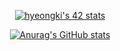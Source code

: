 <div align="center">

[![hyeongki's 42 stats](https://badge42.vercel.app/api/v2/cl485cdh9001609ldkczykijk/stats?cursusId=21&coalitionId=87)](https://github.com/JaeSeoKim/badge42)

[![Anurag's GitHub stats](https://github-readme-stats.vercel.app/api?username=sinryuji&theme=calm)](https://github.com/anuraghazra/github-readme-stats)

</div>
<!--
**Sinryuji/Sinryuji** is a ✨ _special_ ✨ repository because its `README.md` (this file) appears on your GitHub profile.

Here are some ideas to get you started: 

- 🔭 I’m currently working on ...
- 🌱 I’m currently learning ...
- 👯 I’m looking to collaborate on ...
- 🤔 I’m looking for help with ...
- 💬 Ask me about ...
- 📫 How to reach me: ...
- 😄 Pronoun
-->
